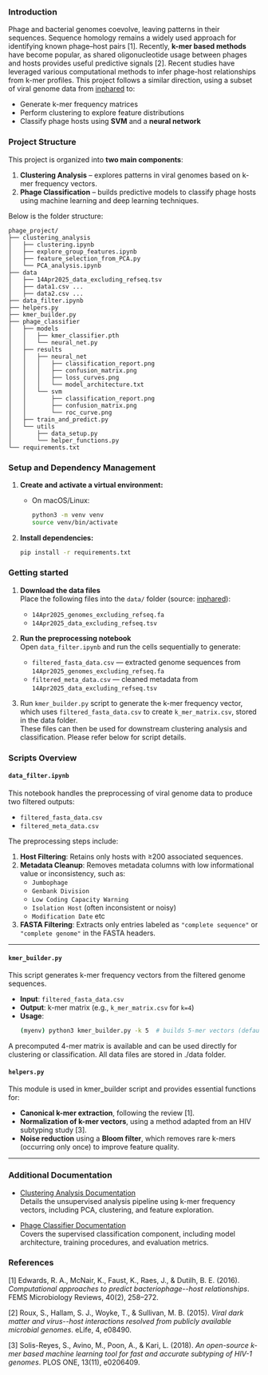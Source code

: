 ### Introduction

Phage and bacterial genomes coevolve, leaving patterns in their sequences. Sequence homology remains a widely used approach for identifying known phage–host pairs [1]. Recently, **k-mer based methods** have become popular, as shared oligonucleotide usage between phages and hosts provides useful predictive signals [2].
Recent studies have leveraged various computational methods to infer phage-host relationships from k-mer profiles. This project follows a similar direction, using a subset of viral genome data from [inphared](https://url.au.m.mimecastprotect.com/s/uOKECxng4BI1KD5w5u8fviyNg8O?domain=github.com) to:

- Generate k-mer frequency matrices  
- Perform clustering to explore feature distributions  
- Classify phage hosts using **SVM** and a **neural network**

### Project Structure

This project is organized into **two main components**:

1. **Clustering Analysis** – explores patterns in viral genomes based on k-mer frequency vectors.
2. **Phage Classification** – builds predictive models to classify phage hosts using machine learning and deep learning techniques.

Below is the folder structure:

```
phage_project/
├── clustering_analysis
│   ├── clustering.ipynb
│   ├── explore_group_features.ipynb
│   ├── feature_selection_from_PCA.py
│   └── PCA_analysis.ipynb
├── data
│   ├── 14Apr2025_data_excluding_refseq.tsv
│   ├── data1.csv ...
│   ├── data2.csv ...
├── data_filter.ipynb
├── helpers.py
├── kmer_builder.py
├── phage_classifier
│   ├── models
│   │   ├── kmer_classifier.pth
│   │   └── neural_net.py
│   ├── results
│   │   ├── neural_net
│   │   │   ├── classification_report.png
│   │   │   ├── confusion_matrix.png
│   │   │   ├── loss_curves.png
│   │   │   └── model_architecture.txt
│   │   └── svm
│   │       ├── classification_report.png
│   │       ├── confusion_matrix.png
│   │       └── roc_curve.png
│   ├── train_and_predict.py
│   └── utils
│       ├── data_setup.py
│       └── helper_functions.py
└── requirements.txt
```

### Setup and Dependency Management

1. **Create and activate a virtual environment:**

   - On macOS/Linux:
     ```bash
     python3 -m venv venv
     source venv/bin/activate

     ```

2. **Install dependencies:**

   ```bash
   pip install -r requirements.txt


### Getting started


1. **Download the data files**  
   Place the following files into the `data/` folder (source: [inphared](https://url.au.m.mimecastprotect.com/s/uOKECxng4BI1KD5w5u8fviyNg8O?domain=github.com)):
   - `14Apr2025_genomes_excluding_refseq.fa`
   - `14Apr2025_data_excluding_refseq.tsv`

2. **Run the preprocessing notebook**  
   Open `data_filter.ipynb` and run the cells sequentially to generate:
   - `filtered_fasta_data.csv` — extracted genome sequences from `14Apr2025_genomes_excluding_refseq.fa`  
   - `filtered_meta_data.csv` — cleaned metadata from `14Apr2025_data_excluding_refseq.tsv`

3. Run `kmer_builder.py` script to generate the k-mer frequency vector, which uses `filtered_fasta_data.csv` to create `k_mer_matrix.csv`, stored in the data folder.  
   These files can then be used for downstream clustering analysis and classification. Please refer below for script details.

### Scripts Overview

#### `data_filter.ipynb`

This notebook handles the preprocessing of viral genome data to produce two filtered outputs:

- `filtered_fasta_data.csv` 
- `filtered_meta_data.csv`

The preprocessing steps include:

1. **Host Filtering**: Retains only hosts with ≥200 associated sequences.
2. **Metadata Cleanup**: Removes metadata columns with low informational value or inconsistency, such as:
   - `Jumbophage`
   - `Genbank Division`
   - `Low Coding Capacity Warning`
   - `Isolation Host` (often inconsistent or noisy)
   - `Modification Date` etc
3. **FASTA Filtering**: Extracts only entries labeled as `"complete sequence"` or `"complete genome"` in the FASTA headers.

---

#### `kmer_builder.py`

This script generates k-mer frequency vectors from the filtered genome sequences.

- **Input**: `filtered_fasta_data.csv`
- **Output**: k-mer matrix (e.g., `k_mer_matrix.csv` for `k=4`)
- **Usage**:  
  ```bash
  (myenv) python3 kmer_builder.py -k 5  # builds 5-mer vectors (default is k=4)
  ```

A precomputed 4-mer matrix is available and can be used directly for clustering or classification.
All data files are stored in ./data folder.

#### `helpers.py`

This module is used in kmer_builder script and provides essential functions for:

- **Canonical k-mer extraction**, following the review [1].
- **Normalization of k-mer vectors**, using a method adapted from an HIV subtyping study [3].
- **Noise reduction** using a **Bloom filter**, which removes rare k-mers (occurring only once) to improve feature quality.


---

### Additional Documentation

- [Clustering Analysis Documentation](https://github.com/samihaafaf/Phage_project/tree/main/clustering_analysis)  
  Details the unsupervised analysis pipeline using k-mer frequency vectors, including PCA, clustering, and feature exploration.

- [Phage Classifier Documentation](https://github.com/samihaafaf/Phage_project/tree/main/phage_classifier)  
  Covers the supervised classification component, including model architecture, training procedures, and evaluation metrics.
 

### References

[1] Edwards, R. A., McNair, K., Faust, K., Raes, J., & Dutilh, B. E. (2016). *Computational approaches to predict bacteriophage--host relationships*. FEMS Microbiology Reviews, 40(2), 258–272.

[2] Roux, S., Hallam, S. J., Woyke, T., & Sullivan, M. B. (2015). *Viral dark matter and virus--host interactions resolved from publicly available microbial genomes*. eLife, 4, e08490.

[3] Solis-Reyes, S., Avino, M., Poon, A., & Kari, L. (2018). *An open-source k-mer based machine learning tool for fast and accurate subtyping of HIV-1 genomes*. PLOS ONE, 13(11), e0206409.

